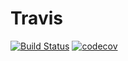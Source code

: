 # Travis
[![Build Status](https://travis-ci.org/sses79/travis.svg?branch=master)](https://travis-ci.org/sses79/travis)
[![codecov](https://codecov.io/gh/sses79/travis/branch/master/graph/badge.svg)](https://codecov.io/gh/sses79/travis)
